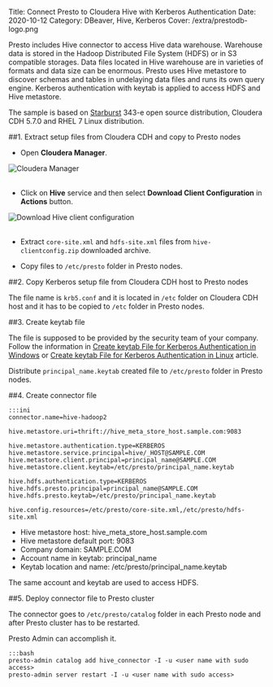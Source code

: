 Title: Connect Presto to Cloudera Hive with Kerberos Authentication
Date: 2020-10-12
Category: DBeaver, Hive, Kerberos
Cover: /extra/prestodb-logo.png

Presto includes Hive connector to access Hive data warehouse. Warehouse data is stored in the Hadoop Distributed File System (HDFS) or in S3 compatible storages. Data files located in Hive warehouse are in varieties of formats and data size can be enormous. Presto uses Hive metastore to discover schemas and tables in undelaying data files and runs its own query engine. Kerberos authentication with keytab is applied to access HDFS and Hive metastore.

The sample is based on [Starburst](https://www.starburstdata.com/) 343-e open source distribution, Cloudera CDH 5.7.0 and RHEL 7 Linux distribution.

##1. Extract setup files from Cloudera CDH and copy to Presto nodes

* Open **Cloudera Manager**.

![Cloudera Manager]({static}/images/connect-presto-cloudera-hive-with-kerberos-authentication/cloudera-manager.jpg)</br></br>

* Click on **Hive** service and then select **Download Client Configuration** in **Actions** button.

![Download Hive client configuration]({static}/images/connect-presto-cloudera-hive-with-kerberos-authentication/hive-download-client-configuration.jpg)</br></br>

* Extract `core-site.xml` and `hdfs-site.xml` files from `hive-clientconfig.zip` downloaded archive.

* Copy files to `/etc/presto` folder in Presto nodes.

##2. Copy Kerberos setup file from Cloudera CDH host to Presto nodes

The file name is `krb5.conf` and it is located in `/etc` folder on Cloudera CDH host and it has to be copied to `/etc` folder in Presto nodes.

##3. Create keytab file

The file is supposed to be provided by the security team of your company. Follow the information in [Create keytab File for Kerberos Authentication in Windows]({filename}/articles/create-keytab-file-for-kerberos-authentication-in-windows.md) or [Create keytab File for Kerberos Authentication in Linux]({filename}/articles/create-keytab-file-kerberos-authentication-linux.md) article. 

Distribute `principal_name.keytab` created file to `/etc/presto` folder in Presto nodes.

##4. Create connector file

    :::ini
    connector.name=hive-hadoop2

    hive.metastore.uri=thrift://hive_meta_store_host.sample.com:9083

    hive.metastore.authentication.type=KERBEROS
    hive.metastore.service.principal=hive/_HOST@SAMPLE.COM
    hive.metastore.client.principal=principal_name@SAMPLE.COM
    hive.metastore.client.keytab=/etc/presto/principal_name.keytab

    hive.hdfs.authentication.type=KERBEROS
    hive.hdfs.presto.principal=principal_name@SAMPLE.COM
    hive.hdfs.presto.keytab=/etc/presto/principal_name.keytab

    hive.config.resources=/etc/presto/core-site.xml,/etc/presto/hdfs-site.xml

* Hive metastore host: hive_meta_store_host.sample.com
* Hive metastore default port: 9083
* Company domain: SAMPLE.COM
* Account name in keytab: principal_name
* Keytab location and name: /etc/presto/principal_name.keytab

The same account and keytab are used to access HDFS.

##5. Deploy connector file to Presto cluster

The connector goes to `/etc/presto/catalog` folder in each Presto node and after Presto cluster has to be restarted. 

Presto Admin can accomplish it.

    :::bash
    presto-admin catalog add hive_connector -I -u <user name with sudo access>
    presto-admin server restart -I -u <user name with sudo access>

